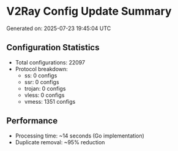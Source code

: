 # V2Ray Config Update Summary
Generated on: 2025-07-23 19:45:04 UTC

## Configuration Statistics
- Total configurations: 22097
- Protocol breakdown:
  - ss: 0 configs
  - ssr: 0 configs
  - trojan: 0 configs
  - vless: 0 configs
  - vmess: 1351 configs

## Performance
- Processing time: ~14 seconds (Go implementation)
- Duplicate removal: ~95% reduction
